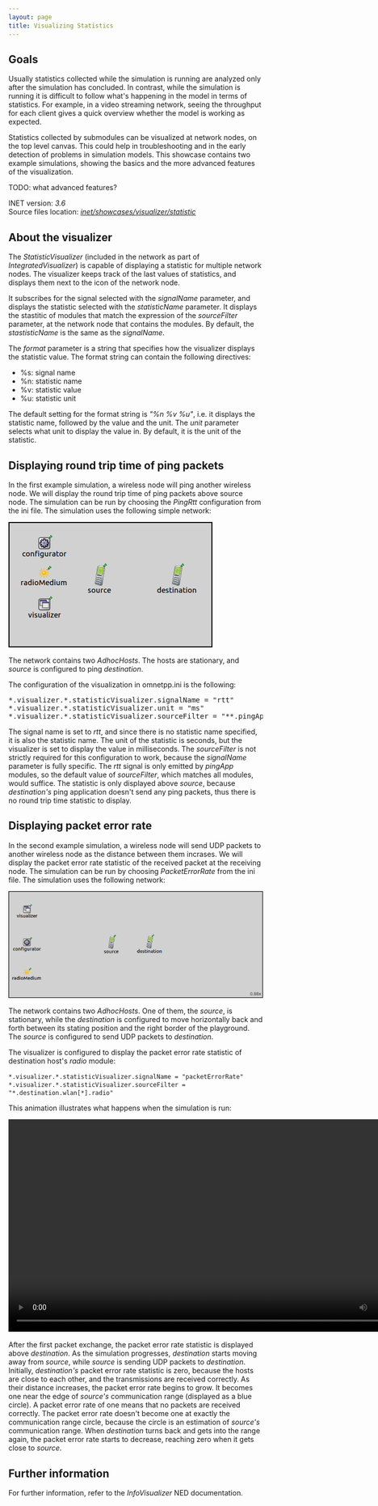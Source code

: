 ```yaml
---
layout: page
title: Visualizing Statistics
---
```


## Goals

Usually statistics collected while the simulation is running are
analyzed only after the simulation has concluded. In contrast, while the
simulation is running it is difficult to follow what's happening in the
model in terms of statistics. For example, in a video streaming network,
seeing the throughput for each client gives a quick overview whether the
model is working as expected.

Statistics collected by submodules can be visualized at network nodes,
on the top level canvas. This could help in troubleshooting and in the
early detection of problems in simulation models. This showcase contains
two example simulations, showing the basics and the more advanced
features of the visualization.

TODO: what advanced features?

INET version: <var>3.6</var><br>
Source files location: <a href="https://github.com/inet-framework/inet-showcases/tree/master/visualizer/statistic" target="_blank"><var>inet/showcases/visualizer/statistic</var></a>

## About the visualizer

The <var>StatisticVisualizer</var> (included in the network as part of
<var>IntegratedVisualizer</var>) is capable of displaying a
statistic for multiple network nodes. The visualizer keeps track of the
last values of statistics, and displays them next to the icon of the
network node.

It subscribes for the signal selected with the <var>signalName</var>
parameter, and displays the statistic selected with the
<var>statisticName</var> parameter. It displays the stastitic of modules
that match the expression of the <var>sourceFilter</var> parameter, at
the network node that contains the modules. By default, the
<var>stastisticName</var> is the same as the <var>signalName</var>.

The <var>format</var> parameter is a string that specifies how the
visualizer displays the statistic value. The format string can contain
the following directives:

-   %s: signal name
-   %n: statistic name
-   %v: statistic value
-   %u: statistic unit

The default setting for the format string is <var>"%n %v %u"</var>, i.e.
it displays the statistic name, followed by the value and the unit. The
<var>unit</var> parameter selects what unit to display the value in. By
default, it is the unit of the statistic.

## Displaying round trip time of ping packets

In the first example simulation, a wireless node will ping another
wireless node. We will display the round trip time of ping packets above
source node. The simulation can be run by choosing the
<var>PingRtt</var> configuration from the ini file. The simulation uses
the following simple network:

<img class="screen" src="rttnetwork.png">

The network contains two <var>AdhocHosts</var>. The hosts are
stationary, and <var>source</var> is configured to ping
<var>destination</var>.

The configuration of the visualization in omnetpp.ini is the following:

<p><pre class="snippet" style="border-radius: 0;">
*.visualizer.*.statisticVisualizer.signalName = "rtt"
*.visualizer.*.statisticVisualizer.unit = "ms"
*.visualizer.*.statisticVisualizer.sourceFilter = "**.pingApp[*]"
</pre></p>

The signal name is set to <var>rtt</var>, and since there is no
statistic name specified, it is also the statistic name. The unit of the
statistic is seconds, but the visualizer is set to display the value in
milliseconds. The <var>sourceFilter</var> is not strictly required for
this configuration to work, because the <var>signalName</var> parameter
is fully specific. The <var>rtt</var> signal is only emitted by
<var>pingApp</var> modules, so the default value of
<var>sourceFilter</var>, which matches all modules, would suffice. The
statistic is only displayed above <var>source</var>, because
<var>destination's</var> ping application doesn't send any ping packets,
thus there is no round trip time statistic to display.

## Displaying packet error rate

In the second example simulation, a wireless node will send UDP packets
to another wireless node as the distance between them incrases. We will
display the packet error rate statistic of the received packet at the
receiving node. The simulation can be run by choosing
<var>PacketErrorRate</var> from the ini file. The simulation uses the
following network:

<img class="screen" src="pernetwork.png">

The network contains two <var>AdhocHosts</var>. One of them, the
<var>source</var>, is stationary, while the <var>destination</var> is
configured to move horizontally back and forth between its stating
position and the right border of the playground. The <var>source</var>
is configured to send UDP packets to <var>destination</var>.

The visualizer is configured to display the packet error rate statistic
of destination host's <var>radio</var> module:

``` {.snippet}
*.visualizer.*.statisticVisualizer.signalName = "packetErrorRate"
*.visualizer.*.statisticVisualizer.sourceFilter = "*.destination.wlan[*].radio"
```

This animation illustrates what happens when the simulation is run:

<p><video controls autoplay loop onclick="this.paused ? this.play() : this.pause();" src="statisticvisualizer5.mp4" width="823px" height="420px"></video></p>

After the first packet exchange, the packet error rate statistic is
displayed above <var>destination</var>. As the simulation progresses,
<var>destination</var> starts moving away from <var>source</var>, while
<var>source</var> is sending UDP packets to <var>destination</var>.
Initially, <var>destination's</var> packet error rate statistic is zero,
because the hosts are close to each other, and the transmissions are
received correctly. As their distance increases, the packet error rate
begins to grow. It becomes one near the edge of <var>source's</var>
communication range (displayed as a blue circle). A packet error rate of
one means that no packets are received correctly. The packet error rate
doesn't become one at exactly the communication range circle, because
the circle is an estimation of <var>source's</var> communication range.
When <var>destination</var> turns back and gets into the range again,
the packet error rate starts to decrease, reaching zero when it gets
close to <var>source</var>.

## Further information

For further information, refer to the <var>InfoVisualizer</var> NED
documentation.
